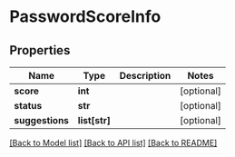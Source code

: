 # PasswordScoreInfo

## Properties
Name | Type | Description | Notes
------------ | ------------- | ------------- | -------------
**score** | **int** |  | [optional] 
**status** | **str** |  | [optional] 
**suggestions** | **list[str]** |  | [optional] 

[[Back to Model list]](../README.md#documentation-for-models) [[Back to API list]](../README.md#documentation-for-api-endpoints) [[Back to README]](../README.md)


